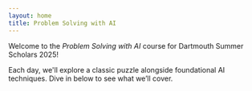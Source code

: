 ```yaml
---
layout: home
title: Problem Solving with AI
---
```


Welcome to the *Problem Solving with AI* course for Dartmouth Summer Scholars 2025!

Each day, we'll explore a classic puzzle alongside foundational AI techniques. Dive in below to see what we’ll cover.
